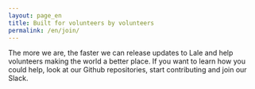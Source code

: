 ```yaml
---
layout: page_en
title: Built for volunteers by volunteers
permalink: /en/join/
---
```

<style>.page-link.join { border-color:#FF7043; }</style>

The more we are, the faster we can release updates to Lale and help volunteers making the world a better place. If you want to learn how you could help, look at our Github repositories, start contributing and join our Slack.

<div class="github-card" data-github="lale-help/lale-help" data-width="400" data-height="150" data-theme="default"></div>
<script src="//cdn.jsdelivr.net/github-cards/latest/widget.js"></script>

